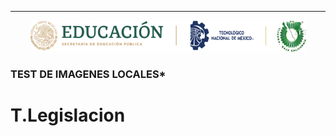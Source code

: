 ------
<div style="text-align:center"><img src ="./MISC/LOGO.png" /></div>

### TEST DE IMAGENES LOCALES*

# T.Legislacion
